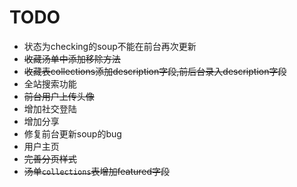 # TODO
+ 状态为checking的soup不能在前台再次更新
+ ~~收藏汤单中添加移除方法~~
+ ~~收藏表collections添加description字段,前后台录入description字段~~
+ 全站搜索功能
+ ~~前台用户上传头像~~
+ 增加社交登陆
+ 增加分享
+ 修复前台更新soup的bug
+ 用户主页
+ ~~完善分页样式~~
+ ~~汤单`collections`表增加featured字段~~